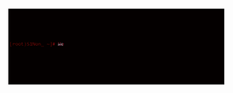 [![Header](https://github.com/S1Non4ik/S1Non4ik/blob/main/assets/banner.gif)](https://www.youtube.com/watch?v=dQw4w9WgXcQ)